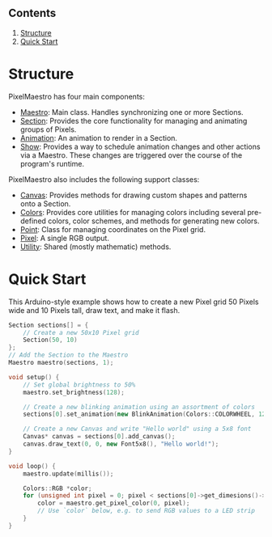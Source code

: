 ## Contents
1. [Structure](#structure)
2. [Quick Start](#quick-start)

# Structure
PixelMaestro has four main components:
* [Maestro](maestro.md): Main class. Handles synchronizing one or more Sections.
* [Section](section.md): Provides the core functionality for managing and animating groups of Pixels.
* [Animation](animation.md): An animation to render in a Section.
* [Show](show.md): Provides a way to schedule animation changes and other actions via a Maestro. These changes are triggered over the course of the program's runtime.

PixelMaestro also includes the following support classes:
* [Canvas](canvas.md): Provides methods for drawing custom shapes and patterns onto a Section.
* [Colors](colors.md): Provides core utilities for managing colors including several pre-defined colors, color schemes, and methods for generating new colors.
* [Point](point.md): Class for managing coordinates on the Pixel grid.
* [Pixel](pixel.md): A single RGB output.
* [Utility](utility.md): Shared (mostly mathematic) methods.

# Quick Start
This Arduino-style example shows how to create a new Pixel grid 50 Pixels wide and 10 Pixels tall, draw text, and make it flash.

```c++
Section sections[] = {
	// Create a new 50x10 Pixel grid
	Section(50, 10)
};
// Add the Section to the Maestro
Maestro maestro(sections, 1);

void setup() {
	// Set global brightness to 50%
	maestro.set_brightness(128);

	// Create a new blinking animation using an assortment of colors
	sections[0].set_animation(new BlinkAnimation(Colors::COLORWHEEL, 12));

	// Create a new Canvas and write "Hello world" using a 5x8 font
	Canvas* canvas = sections[0].add_canvas();
	canvas.draw_text(0, 0, new Font5x8(), "Hello world!");
}

void loop() {
	maestro.update(millis());

	Colors::RGB *color;
	for (unsigned int pixel = 0; pixel < sections[0]->get_dimesions()->size(); pixel++) {
		color = maestro.get_pixel_color(0, pixel);
		// Use `color` below, e.g. to send RGB values to a LED strip
	}
}
```
